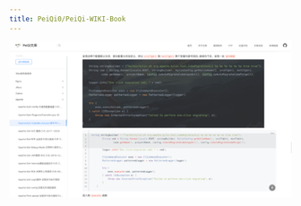 ```yaml
---
title: PeiQi0/PeiQi-WIKI-Book
---
```


<!-- <center><p><img src="https://repobeats.axiom.co/api/embed/e4e9e5f7ae3c6d452c90e72fcb0f9314aabcb096.svg" width="100%" height="100%"></p></center> -->

<template>
  <div style="background-color: #F5F5F5; padding: 24px;">
    <a-page-header
      :ghost="false"
      title="PeiQi0/PeiQi-WIKI-Book"
      sub-title="面向网络安全从业者的知识文库"
      @back="() => $router.go(-1)"
    >
      <template>
      <a-comment>
        <a slot="author">PeiQi</a>
        <a-avatar
          slot="avatar"
          src="/img/home.svg"
          alt="PeiQi"
        />
        <p slot="content">
          PeiQi文库是一个面对网络安全从业者的知识库，涉及漏洞研究，代码审计，CTF夺旗，红蓝对抗等多个安全方向，用于解决安全信息不聚合，安全资料不易找的难题。帮助网络安全从业者共同构建安全的互联网，快速验证并及时修复相关漏洞，为甲方等提出安全建设意见。
        </p>
        </a-tooltip>
      </a-comment>
    </template>
      <template slot="extra">
        <a-button href="https://github.com/PeiQi0/PeiQi-WIKI-Book" key="1" type="primary">
          Github
        </a-button>
      </template>
      <a-descriptions size="small" :column="4">
        <a-descriptions-item label="项目创作者">
          <a>PeiQi</a>
        </a-descriptions-item>
        <a-descriptions-item label="安全方向">
          <a>安全知识聚合</a>
        </a-descriptions-item>
        <a-descriptions-item label="创建时间">
          <a>2020-11-21</a>
        </a-descriptions-item>
        <a-descriptions-item label="作者寄语">
          感谢大家支持，点一个小星星🌟啦～
        </a-descriptions-item>
      </a-descriptions>
    </a-page-header>
  </div>
</template>

<style>
tr:last-child td {
  padding-bottom: 0;
}
</style>


![image-20220312092624209](../../.vuepress/public/img/image-20220312092624209.png)

